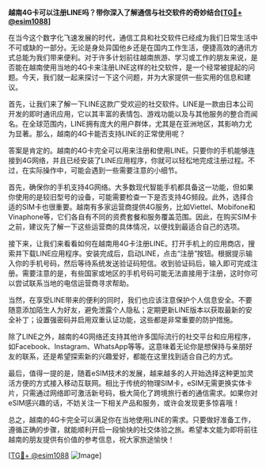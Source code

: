 **越南4G卡可以注册LINE吗？带你深入了解通信与社交软件的奇妙结合[[TG💪+ @esim1088](https://t.me/s/esim1088)]**

在当今这个数字化飞速发展的时代，通信工具和社交软件已经成为我们日常生活中不可或缺的一部分。无论是身处异国他乡还是在国内工作生活，便捷高效的通讯方式总能为我们带来便利。对于许多计划前往越南旅游、学习或工作的朋友来说，是否能在越南使用当地的4G卡来注册LINE这样的社交软件，是一个经常被提起的问题。今天，我们就一起来探讨一下这个问题，并为大家提供一些实用的信息和建议。

首先，让我们来了解一下LINE这款广受欢迎的社交软件。LINE是一款由日本公司开发的即时通讯应用，它以其丰富的表情包、游戏功能以及与其他服务的整合而闻名。在全球范围内，LINE拥有庞大的用户群体，尤其是在亚洲地区，其影响力尤为显著。那么，越南的4G卡能否支持LINE的正常使用呢？

答案是肯定的。越南的4G卡完全可以用来注册和使用LINE。只要你的手机能够连接到4G网络，并且已经安装了LINE应用程序，你就可以轻松地完成注册过程。不过，在实际操作中，可能会遇到一些需要注意的小细节。

首先，确保你的手机支持4G网络。大多数现代智能手机都具备这一功能，但如果你使用的是较旧型号的设备，可能需要检查一下是否支持4G频段。此外，选择合适的SIM卡也很重要。越南有多家运营商提供4G服务，比如Viettel、Mobifone和Vinaphone等，它们各自有不同的资费套餐和服务覆盖范围。因此，在购买SIM卡之前，建议先了解一下这些运营商的具体情况，以便找到最适合自己的选项。

接下来，让我们来看看如何在越南用4G卡注册LINE。打开手机上的应用商店，搜索并下载LINE应用程序。安装完成后，启动LINE，点击“注册”按钮。根据提示输入你的手机号码，然后等待系统发送验证码短信。收到验证码后，输入即可完成注册。需要注意的是，有些国家或地区的手机号码可能无法直接用于注册，这时你可以尝试联系当地的电信运营商寻求帮助。

当然，在享受LINE带来的便利的同时，我们也应该注意保护个人信息安全。不要随意添加陌生人为好友，避免泄露个人隐私；定期更新LINE版本以获取最新的安全补丁；设置强密码并启用双重认证功能，这些都是非常重要的防护措施。

除了LINE之外，越南的4G网络还支持其他许多国际流行的社交平台和应用程序，如Facebook、Instagram、WhatsApp等等。这意味着无论你是想保持与亲朋好友的联系，还是希望探索新的兴趣爱好，都能在这里找到适合自己的方式。

最后，值得一提的是，随着eSIM技术的发展，越来越多的人开始选择这种更加灵活方便的方式接入移动互联网。相比于传统的物理SIM卡，eSIM无需更换实体卡片，只需通过网络即可激活新号码，极大简化了跨境旅行者的通信需求。如果你对eSIM感兴趣的话，不妨关注一下相关产品和服务，或许会发现更多惊喜哦！

总之，越南的4G卡完全可以满足你在当地使用LINE的需求。只要做好准备工作，遵循正确的步骤，就能顺利开启一段愉快的社交体验之旅。希望本文能为即将前往越南的朋友提供有价值的参考信息，祝大家旅途愉快！

[[TG💪+ @esim1088](https://t.me/s/esim1088) ![Image](https://i.postimg.cc/4NQfJmqS/Snipaste-2025-05-13-00-14-12.png)]